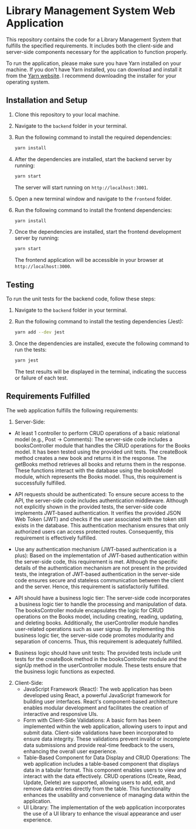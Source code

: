 # Library Management System Web Application

This repository contains the code for a Library Management System that fulfills the specified requirements. It includes both the client-side and server-side components necessary for the application to function properly.

To run the application, please make sure you have Yarn installed on your machine. If you don't have Yarn installed, you can download and install it from the [Yarn website](https://classic.yarnpkg.com/lang/en/docs/install/#windows-stable). I recommend downloading the installer for your operating system.

## Installation and Setup

1. Clone this repository to your local machine.

2. Navigate to the `backend` folder in your terminal.

3. Run the following command to install the required dependencies:

   ```bash
   yarn install
   ```

4. After the dependencies are installed, start the backend server by running:

   ```bash
   yarn start
   ```

   The server will start running on `http://localhost:3001`.

5. Open a new terminal window and navigate to the `frontend` folder.

6. Run the following command to install the frontend dependencies:

   ```bash
   yarn install
   ```

7. Once the dependencies are installed, start the frontend development server by running:

   ```bash
   yarn start
   ```

   The frontend application will be accessible in your browser at `http://localhost:3000`.

## Testing

To run the unit tests for the backend code, follow these steps:

1. Navigate to the `backend` folder in your terminal.

2. Run the following command to install the testing dependencies (Jest):

   ```bash
   yarn add --dev jest
   ```

3. Once the dependencies are installed, execute the following command to run the tests:

   ```bash
   yarn jest
   ```

   The test results will be displayed in the terminal, indicating the success or failure of each test.

## Requirements Fulfilled

The web application fulfills the following requirements:

1. Server-Side:
-	At least 1 controller to perform CRUD operations of a basic relational model (e.g., Post -> Comments):
    	The server-side code includes a booksController module that handles the CRUD operations for the Books model. It has been tested using the provided unit tests. The createBook method creates a new book and returns it in the response. The getBooks method retrieves all books and returns them in the response. These functions interact with the database using the booksModel module, which represents the Books model. Thus, this requirement is successfully fulfilled.

-	API requests should be authenticated:
    	To ensure secure access to the API, the server-side code includes authentication middleware. Although not explicitly shown in the provided tests, the server-side code implements JWT-based authentication. It verifies the provided JSON Web Token (JWT) and checks if the user associated with the token still exists in the database. This authentication mechanism ensures that only authorized users can access protected routes. Consequently, this requirement is effectively fulfilled.

-	Use any authentication mechanism (JWT-based authentication is a plus):
        Based on the implementation of JWT-based authentication within the server-side code, this requirement is met. Although the specific details of the authentication mechanism are not present in the provided tests, the integration of JWT-based authentication in the server-side code ensures secure and stateless communication between the client and the server. Hence, this requirement is satisfactorily fulfilled.

-	API should have a business logic tier:
        The server-side code incorporates a business logic tier to handle the processing and manipulation of data. The booksController module encapsulates the logic for CRUD operations on the Books model, including creating, reading, updating, and deleting books. Additionally, the userController module handles user-related operations such as user signup. By implementing this business logic tier, the server-side code promotes modularity and separation of concerns. Thus, this requirement is adequately fulfilled.
-   Business logic should have unit tests:
        The provided tests include unit tests for the createBook method in the booksController module and the signUp method in the userController module. These tests ensure that the business logic functions as expected.



2. Client-Side:
   -    JavaScript Framework (React): The web application has been developed using React, a powerful JavaScript framework for building user interfaces. React's component-based architecture enables modular development and facilitates the creation of interactive and responsive UIs.
    -	Form with Client-Side Validations: A basic form has been implemented within the web application, allowing users to input and submit data. Client-side validations have been incorporated to ensure data integrity. These validations prevent invalid or incomplete data submissions and provide real-time feedback to the users, enhancing the overall user experience.
    -   Table-Based Component for Data Display and CRUD Operations: The web application includes a table-based component that displays data in a tabular format. This component enables users to view and interact with the data effectively. CRUD operations (Create, Read, Update, Delete) are supported, allowing users to add, edit, and remove data entries directly from the table. This functionality enhances the usability and convenience of managing data within the application.
    -   UI Library: The implementation of the web application incorporates the use of a UI library to enhance the visual appearance and user experience.


